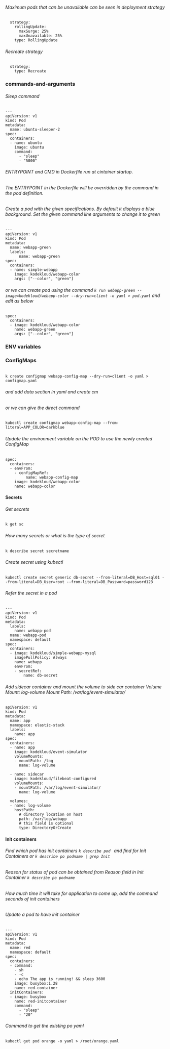 
###### Maximum pods that can be unavailable can be seen in deployment strategy 
```
  strategy:
    rollingUpdate:
      maxSurge: 25%
      maxUnavailable: 25%
    type: RollingUpdate
```

###### Recreate strategy
```
  strategy:
    type: Recreate
```

### commands-and-arguments
###### Sleep command
```
---
apiVersion: v1 
kind: Pod 
metadata:
  name: ubuntu-sleeper-2 
spec:
  containers:
  - name: ubuntu
    image: ubuntu
    command:
      - "sleep"
      - "5000"
```

######  ENTRYPOINT and CMD in Dockerfile run at cintainer startup.
###### The ENTRYPOINT in the Dockerfile will be overridden by the command in the pod definition.

###### Create a pod with the given specifications. By default it displays a blue background. Set the given command line arguments to change it to green
```
---
apiVersion: v1 
kind: Pod 
metadata:
  name: webapp-green
  labels:
      name: webapp-green 
spec:
  containers:
  - name: simple-webapp
    image: kodekloud/webapp-color
    args: ["--color", "green"]
```

###### or we can create pod using the command ```k run webapp-green --image=kodekloud/webapp-color --dry-run=client -o yaml > pod.yaml``` and edit as below
```
spec:
  containers:
  - image: kodekloud/webapp-color
    name: webapp-green
    args: ["--color", "green"]
```

### ENV variables

### ConfigMaps
######
```
k create configmap webapp-config-map --dry-run=client -o yaml >  configmap.yaml
```
###### and add data section in yaml and create cm

###### or we can give the direct command
```
kubectl create configmap webapp-config-map --from-literal=APP_COLOR=darkblue
```

###### Update the environment variable on the POD to use the newly created ConfigMap
```
spec:
  containers:
  - envFrom:
    - configMapRef:
         name: webapp-config-map
    image: kodekloud/webapp-color
    name: webapp-color
```

#### Secrets
###### Get secrets
```
k get sc
```
###### How many secrets or what is the type of secret 
```
k describe secret secretname 
```
###### Create secret using kubectl 
```
kubectl create secret generic db-secret --from-literal=DB_Host=sql01 --from-literal=DB_User=root --from-literal=DB_Password=password123
```

###### Refer the secret in a pod
```
---
apiVersion: v1 
kind: Pod 
metadata:
  labels:
    name: webapp-pod
  name: webapp-pod
  namespace: default 
spec:
  containers:
  - image: kodekloud/simple-webapp-mysql
    imagePullPolicy: Always
    name: webapp
    envFrom:
    - secretRef:
        name: db-secret
```


###### Add sidecar container and mount the volume to side car container Volume Mount: log-volume Mount Path: /var/log/event-simulator/
```
apiVersion: v1
kind: Pod
metadata:
  name: app
  namespace: elastic-stack
  labels:
    name: app
spec:
  containers:
  - name: app
    image: kodekloud/event-simulator
    volumeMounts:
    - mountPath: /log
      name: log-volume

  - name: sidecar
    image: kodekloud/filebeat-configured
    volumeMounts:
    - mountPath: /var/log/event-simulator/
      name: log-volume

  volumes:
  - name: log-volume
    hostPath:
      # directory location on host
      path: /var/log/webapp
      # this field is optional
      type: DirectoryOrCreate
```

#### Init containers
###### Find which pod has init containers `k describe pod ` and find for Init Containers or `k describe po podname | grep Init`

###### Reason for status of pod can be obtained from Reason field in Init Container `k describe po podname `

###### How much time it will take for application to come up, add the command seconds of init containers

###### Update a pod to have init container
```
---
apiVersion: v1
kind: Pod
metadata:
  name: red
  namespace: default
spec:
  containers:
  - command:
    - sh
    - -c
    - echo The app is running! && sleep 3600
    image: busybox:1.28
    name: red-container
  initContainers:
  - image: busybox
    name: red-initcontainer
    command: 
      - "sleep"
      - "20"
```
###### Command to get the existing po yaml
```
kubectl get pod orange -o yaml > /root/orange.yaml
```


